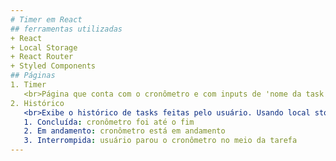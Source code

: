 ```yaml
---
# Timer em React
## ferramentas utilizadas
+ React
+ Local Storage
+ React Router
+ Styled Components
## Páginas
1. Timer
   <br>Página que conta com o cronômetro e com inputs de 'nome da task' e 'tempo para realizara  task'. O cronômetro vai rodando conforme o tempo mostrado pelo usuário. O usuário também pode interromper a task a qualquer momento para realizar outra
2. Histórico
   <br>Exibe o histórico de tasks feitas pelo usuário. Usando local storage é capaz de guardar informações de tasks. As tasks são exbididas como:
   1. Concluída: cronômetro foi até o fim
   2. Em andamento: cronômetro está em andamento
   3. Interrompida: usuário parou o cronômetro no meio da tarefa
---
```

